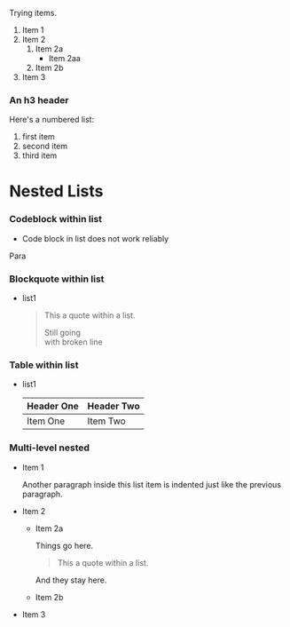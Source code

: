Trying items.

1. Item 1
2. Item 2
   1. Item 2a
      - Item 2aa
   2. Item 2b
3. Item 3

### An h3 header

Here's a numbered list:

1. first item
2. second item
3. third item

# Nested Lists

### Codeblock within list

- Code block in list does not work reliably

Para

### Blockquote within list

- list1

  > This a quote within a list.
  >
  > Still going  
  > with broken line

### Table within list

- list1

  | Header One | Header Two |
  |------------|------------|
  | Item One   | Item Two   |

### Multi-level nested

- Item 1

  Another paragraph inside this list item is indented just like the previous paragraph.

- Item 2

  - Item 2a

    Things go here.

    > This a quote within a list.

    And they stay here.

  - Item 2b

- Item 3
